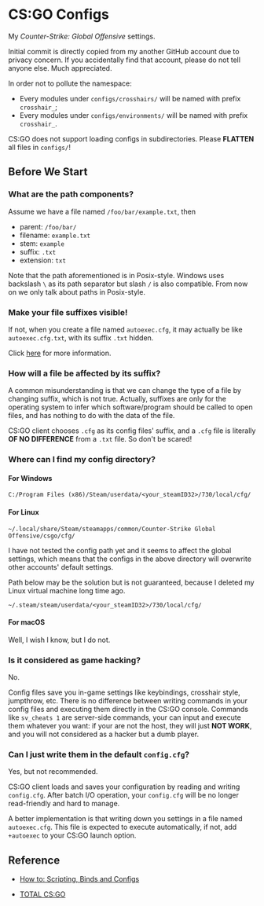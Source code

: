 # CS:GO Configs

My *Counter-Strike: Global Offensive* settings.

Initial commit is directly copied from my another GitHub account due to privacy concern. If you accidentally find that account, please do not tell anyone else. Much appreciated.

In order not to pollute the namespace:

- Every modules under `configs/crosshairs/` will be named with prefix `crosshair_`;
- Every modules under `configs/environments/` will be named with prefix `crosshair_`.

CS:GO does not support loading configs in subdirectories. Please **FLATTEN** all files in `configs/`!

## Before We Start

### What are the path components?

Assume we have a file named `/foo/bar/example.txt`, then

- parent: `/foo/bar/`
- filename: `example.txt`
- stem: `example`
- suffix: `.txt`
- extension: `txt`

Note that the path aforementioned is in Posix-style. Windows uses backslash `\` as its path separator but slash `/` is also compatible. From now on we only talk about paths in Posix-style.

### Make your file suffixes visible!

If not, when you create a file named `autoexec.cfg`, it may actually be like `autoexec.cfg.txt`, with its suffix `.txt` hidden.

Click [here](https://support.microsoft.com/en-us/windows/common-file-name-extensions-in-windows-da4a4430-8e76-89c5-59f7-1cdbbc75cb01) for more information.

### How will a file be affected by its suffix?

A common misunderstanding is that we can change the type of a file by changing suffix, which is not true. Actually, suffixes are only for the operating system to infer which software/program should be called to open files, and has nothing to do with the data of the file.

CS:GO client chooses `.cfg` as its config files' suffix, and a `.cfg` file is literally **OF NO DIFFERENCE** from a `.txt` file. So don't be scared!

### Where can I find my config directory?

#### For Windows

```
C:/Program Files (x86)/Steam/userdata/<your_steamID32>/730/local/cfg/
```

#### For Linux

```
~/.local/share/Steam/steamapps/common/Counter-Strike Global Offensive/csgo/cfg/
```

I have not tested the config path yet and it seems to affect the global settings, which means that the configs in the above directory will overwrite other accounts' default settings.

Path below may be the solution but is not guaranteed, because I deleted my Linux virtual machine long time ago.

```
~/.steam/steam/userdata/<your_steamID32>/730/local/cfg/
```

#### For macOS

Well, I wish I know, but I do not.

### Is it considered as game hacking?

No.

Config files save you in-game settings like keybindings, crosshair style, jumpthrow, etc. There is no difference between writing commands in your config files and executing them directly in the CS:GO console. Commands like `sv_cheats 1` are server-side commands, your can input and execute them whatever you want: if your are not the host, they will just **NOT WORK**, and you will not considered as a hacker but a dumb player.

### Can I just write them in the default `config.cfg`?

Yes, but not recommended.

CS:GO client loads and saves your configuration by reading and writing `config.cfg`. After batch I/O operation, your `config.cfg` will be no longer read-friendly and hard to manage.

A better implementation is that writing down you settings in a file named `autoexec.cfg`. This file is expected to execute automatically, if not, add `+autoexec` to your CS:GO launch option.

## Reference

- [How to: Scripting, Binds and Configs](https://steamcommunity.com/sharedfiles/filedetails/?id=314801693)

- [TOTAL CS:GO](https://totalcsgo.com/commands)
